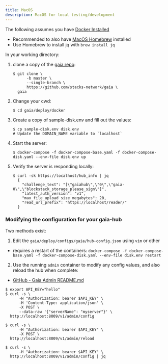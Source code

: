 ```yaml
---
title: MacOS
description: MacOS for local testing/development
---
```


The following assumes you have [Docker Installed](https://docs.docker.com/docker-for-mac/install/)

- Recommended to also have [MacOS Homebrew](https://docs.brew.sh/Installation) installed
- Use Homebrew to install jq with `brew install jq`

In your working directory:

1. clone a copy of the [gaia repo](https://github.com/stacks-network/gaia):

   ```
   $ git clone \
         -b master \
         --single-branch \
         https://github.com/stacks-network/gaia \
     gaia
   ```

1. Change your cwd:

   ```
   $ cd gaia/deploy/docker
   ```

1. Create a copy of sample-disk.env and fill out the values:

   ```
   $ cp sample-disk.env disk.env
   # Update the DOMAIN_NAME variable to `localhost`
   ```

1. Start the server:

   ```
   $ docker-compose -f docker-compose-base.yaml -f docker-compose-disk.yaml --env-file disk.env up
   ```

1. Verify the server is responding locally:
   ```
   $ curl -sk https://localhost/hub_info | jq
     {
       "challenge_text": "[\"gaiahub\",\"0\",\"gaia-0\",\"blockstack_storage_please_sign\"]",
       "latest_auth_version": "v1",
       "max_file_upload_size_megabytes": 20,
       "read_url_prefix": "https://localhost/reader/"
     }
   ```

### Modifying the configuration for your gaia-hub

Two methods exist:

1. Edit the `gaia/deploy/configs/gaia/hub-config.json` using `vim` or other

- requires a restart of the containers: `docker-compose -f docker-compose-base.yaml -f docker-compose-disk.yaml --env-file disk.env restart`

2. Use the running `admin` container to modify any config values, and also reload the hub when complete:

- [GitHub - Gaia Admin README.md](https://github.com/stacks-network/gaia/blob/master/admin/README.md)

```
$ export API_KEY="hello"
$ curl -s \
      -H "Authorization: bearer $API_KEY" \
      -H 'Content-Type: application/json' \
      -X POST \
      --data-raw '{"serverName": "myserver"}' \
  http://localhost:8009/v1/admin/config

$ curl -s \
      -H "Authorization: bearer $API_KEY" \
      -X POST \
  http://localhost:8009/v1/admin/reload

$ curl -s \
      -H "Authorization: bearer $API_KEY" \
  http://localhost:8009/v1/admin/config | jq
```
